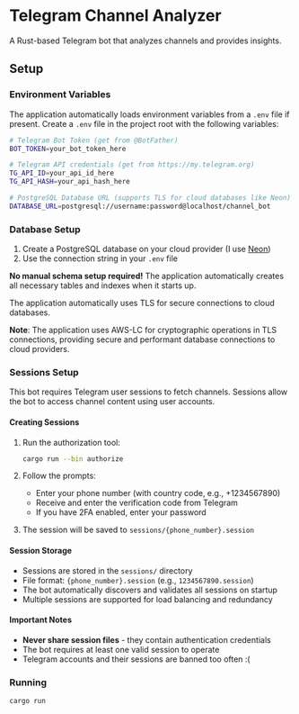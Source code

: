 # Telegram Channel Analyzer

A Rust-based Telegram bot that analyzes channels and provides insights.

## Setup

### Environment Variables

The application automatically loads environment variables from a `.env` file if present. Create a `.env` file in the project root with the following variables:

```bash
# Telegram Bot Token (get from @BotFather)
BOT_TOKEN=your_bot_token_here

# Telegram API credentials (get from https://my.telegram.org)
TG_API_ID=your_api_id_here
TG_API_HASH=your_api_hash_here

# PostgreSQL Database URL (supports TLS for cloud databases like Neon)
DATABASE_URL=postgresql://username:password@localhost/channel_bot
```

### Database Setup

1. Create a PostgreSQL database on your cloud provider (I use [Neon](https://get.neon.com/ab5))
2. Use the connection string in your `.env` file

**No manual schema setup required!** The application automatically creates all necessary tables and indexes when it starts up.

The application automatically uses TLS for secure connections to cloud databases.

**Note**: The application uses AWS-LC for cryptographic operations in TLS connections, providing secure and performant database connections to cloud providers.

### Sessions Setup

This bot requires Telegram user sessions to fetch channels. Sessions allow the bot to access channel content using user accounts.

#### Creating Sessions

1. Run the authorization tool:
   ```bash
   cargo run --bin authorize
   ```

2. Follow the prompts:
   - Enter your phone number (with country code, e.g., +1234567890)
   - Receive and enter the verification code from Telegram
   - If you have 2FA enabled, enter your password

3. The session will be saved to `sessions/{phone_number}.session`

#### Session Storage

- Sessions are stored in the `sessions/` directory
- File format: `{phone_number}.session` (e.g., `1234567890.session`)
- The bot automatically discovers and validates all sessions on startup
- Multiple sessions are supported for load balancing and redundancy

#### Important Notes

- **Never share session files** - they contain authentication credentials
- The bot requires at least one valid session to operate
- Telegram accounts and their sessions are banned too often :(

### Running

```bash
cargo run
```
